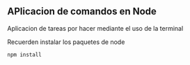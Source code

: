 ## APlicacion de comandos en Node

Aplicacion de tareas por hacer mediante el uso de la terminal 


Recuerden instalar los paquetes de node 

```
npm install
```